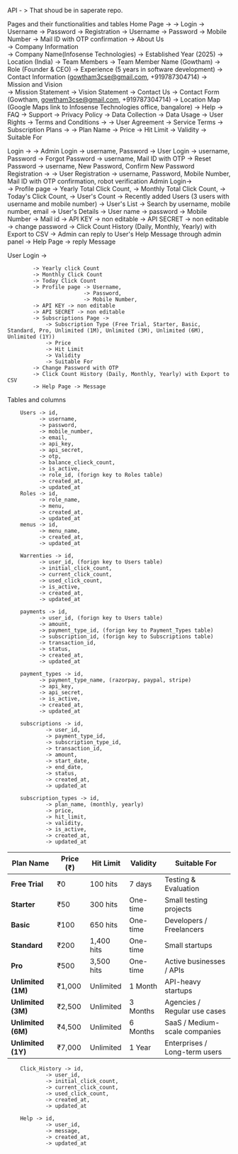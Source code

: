 API - > That shoud be in saperate repo.

Pages and their functionalities and tables
Home Page -> 
            -> Login 
                    -> Username
                    -> Password
            -> Registration
                        -> Username
                        -> Password
                        -> Mobile Number
                        -> Mail ID with OTP confirmation
            -> About Us  
                -> Company Information  
                    -> Company Name(Infosense Technologies)
                    -> Established Year (2025)
                    -> Location (India)
                -> Team Members 
                    -> Team Member Name (Gowtham)
                    -> Role (Founder & CEO)
                    -> Experience (5 years in software development)
                    -> Contact Information (gowtham3cse@gmail.com, +919787304714)
                -> Mission and Vision  
                    -> Mission Statement
                    -> Vision Statement
            -> Contact Us 
                -> Contact Form (Gowtham, gowtham3cse@gmail.com, +919787304714)
                -> Location Map (Google Maps link to Infosense Technologies office, bangalore) 
            -> Help 
                -> FAQ
                -> Support
            -> Privacy Policy 
                -> Data Collection
                -> Data Usage
                -> User Rights
            -> Terms and Conditions -> 
                -> User Agreement 
                -> Service Terms
            -> Subscription Plans -> 
                -> Plan Name
                -> Price
                -> Hit Limit
                -> Validity
                -> Suitable For

Login -> 
            -> Admin Login -> username, Password
            -> User Login -> username, Password
            -> Forgot Password -> username,  Mail ID with OTP
            -> Reset Password -> username, New Password, Confirm New Password
Registration -> 
            -> User Registration -> username, Password, Mobile Number, Mail ID with OTP confirmation, robot verification 
Admin Login->    
            -> Profile page
            -> Yearly Total Click Count,
            -> Monthly Total Click Count,
            -> Today's Click Count,
            -> User's Count
            -> Recently added Users (3 users with username and mobile number)
            -> User's List -> Search by username, mobile number, email
            -> User's Details -> User name 
                              -> password
                              -> Mobile Number
                              -> Mail id
                              -> API KEY -> non editable
                              -> API SECRET -> non editable
                              -> change password
            -> Click Count History (Daily, Monthly, Yearly) with Export to CSV
            -> Admin can reply to User's Help Message through admin panel
            -> Help Page -> reply Message 

User Login -> 

            -> Yearly click Count
            -> Monthly Click Count
            -> Today Click Count
            -> Profile page -> Username,
                            -> Password,
                            -> Mobile Number,
            -> API KEY -> non editable
            -> API SECRET -> non editable
            -> Subscriptions Page -> 
                -> Subscription Type (Free Trial, Starter, Basic, Standard, Pro, Unlimited (1M), Unlimited (3M), Unlimited (6M), Unlimited (1Y))
                -> Price
                -> Hit Limit
                -> Validity
                -> Suitable For
            -> Change Password with OTP
            -> Click Count History (Daily, Monthly, Yearly) with Export to CSV
            -> Help Page -> Message
            


Tables and columns

        Users -> id,
              -> username,
              -> password,
              -> mobile_number,
              -> email,
              -> api_key, 
              -> api_secret, 
              -> otp, 
              -> balance_clieck_count, 
              -> is_active,
              -> role_id, (forign key to Roles table)
              -> created_at, 
              -> updated_at
        Roles -> id, 
              -> role_name, 
              -> menu, 
              -> created_at, 
              -> updated_at
        menus -> id, 
              -> menu_name, 
              -> created_at, 
              -> updated_at

        Warrenties -> id, 
              -> user_id, (forign key to Users table)
              -> initial_click_count,
              -> current_click_count,
              -> used_click_count,
              -> is_active,
              -> created_at, 
              -> updated_at

        payments -> id, 
              -> user_id, (forign key to Users table)
              -> amount,
              -> payment_type_id, (forign key to Payment_Types table)
              -> subscription_id, (forign key to Subscriptions table)
              -> transaction_id,
              -> status,
              -> created_at, 
              -> updated_at

        payment_types -> id, 
              -> payment_type_name, (razorpay, paypal, stripe)
              -> api_key,
              -> api_secret,
              -> is_active,
              -> created_at, 
              -> updated_at
        
        subscriptions -> id, 
                -> user_id, 
                -> payment_type_id, 
                -> subscription_type_id, 
                -> transaction_id, 
                -> amount, 
                -> start_date, 
                -> end_date, 
                -> status, 
                -> created_at, 
                -> updated_at 
        
        subscription_types -> id, 
                -> plan_name, (monthly, yearly)
                -> price,  
                -> hit_limit,
                -> validity,
                -> is_active, 
                -> created_at, 
                -> updated_at 
| Plan Name          | Price (₹) | Hit Limit  | Validity | Suitable For                  |
| ------------------ | --------- | ---------- | -------- | ----------------------------- |
| **Free Trial**     | ₹0        | 100 hits   | 7 days   | Testing & Evaluation          |
| **Starter**        | ₹50       | 300 hits   | One-time | Small testing projects        |
| **Basic**          | ₹100      | 650 hits   | One-time | Developers / Freelancers      |
| **Standard**       | ₹200      | 1,400 hits | One-time | Small startups                |
| **Pro**            | ₹500      | 3,500 hits | One-time | Active businesses / APIs      |
| **Unlimited (1M)** | ₹1,000    | Unlimited  | 1 Month  | API-heavy startups            |
| **Unlimited (3M)** | ₹2,500    | Unlimited  | 3 Months | Agencies / Regular use cases  |
| **Unlimited (6M)** | ₹4,500    | Unlimited  | 6 Months | SaaS / Medium-scale companies |
| **Unlimited (1Y)** | ₹7,000    | Unlimited  | 1 Year   | Enterprises / Long-term users |

        Click_History -> id,
                -> user_id,
                -> initial_click_count,
                -> current_click_count,
                -> used_click_count,
                -> created_at,
                -> updated_at

        Help -> id,
                -> user_id,
                -> message,
                -> created_at,
                -> updated_at

        
